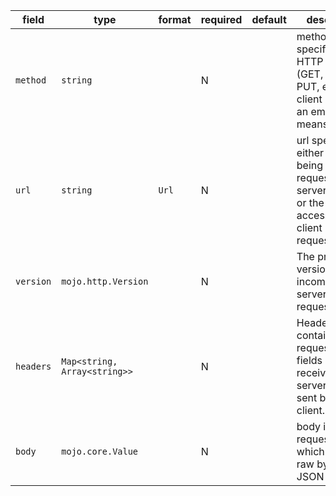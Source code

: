 | field | type | format | required | default | description |
|---|---|---|---|---|---|
| `method` | `string` |  | N |  | method specifies the HTTP method (GET, POST, PUT, etc.).For client requests, an empty string means GET. |
| `url` | `string` | `Url` | N |  | url specifies either the URI being requested (for serverrequests) or the URL to access (for client requests). |
| `version` | `mojo.http.Version` |  | N |  | The protocol version for incoming server requests. |
| `headers` | `Map<string, Array<string>>` |  | N |  | Headers contains the request header fields either receivedby the server or to be sent by the client. |
| `body` | `mojo.core.Value` |  | N |  | body is the request's body, which ban be raw bytes or JSON object |
